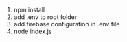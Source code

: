 1. npm install
2. add .env to root folder
3. add firebase configuration in .env file
4. node index.js
